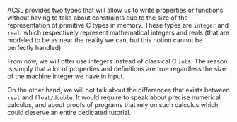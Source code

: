 ACSL provides two types that will allow us to write properties or functions
without having to take about constraints due to the size of the representation
of primitive C types in memory. These types are `integer` and `real`, which
respectively represent mathematical integers and reals (that are modeled to be
as near the reality we can, but this notion cannot be perfectly handled).

From now, we will ofter use integers instead of classical C `int`s. The reason
is simply that a lot of properties and definitions are true regardless the size
of the machine integer we have in input.

On the other hand, we will not talk about the differences that exists between
`real` and `float/double`. It would require to speak about precise numerical
calculus, and about proofs of programs that rely on such calculus which could
deserve an entire dedicated tutorial.